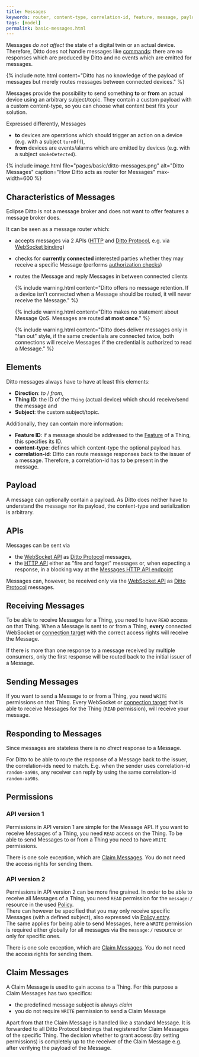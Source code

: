 ```yaml
---
title: Messages
keywords: router, content-type, correlation-id, feature, message, payload, thing
tags: [model]
permalink: basic-messages.html
---
```


Messages *do not affect* the state of a digital twin or an actual device.
Therefore, Ditto does not handle messages like [commands](basic-signals-command.html): there are no responses which are
produced by Ditto and no events which are emitted for messages.

  {%
    include note.html content="Ditto has no knowledge of the payload of messages but merely routes messages between
    connected devices."
  %}

Messages provide the possibility to send something **to** or **from** an actual device using an arbitrary subject/topic.
They contain a custom payload with a custom content-type, so you can choose what content best 
fits your solution.

Expressed differently, Messages
* **to** devices are operations which should trigger an action on a device (e.g. with a subject `turnOff`),
* **from** devices are events/alarms which are emitted by devices (e.g. with a subject `smokeDetected`).

{% include image.html file="pages/basic/ditto-messages.png" alt="Ditto Messages" caption="How Ditto acts as router for Messages" max-width=600 %}


## Characteristics of Messages
  
Eclipse Ditto is not a message broker and does not want to offer features a message broker does.

It can be seen as a message router which:
* accepts messages via 2 APIs ([HTTP](httpapi-messages.html) and 
  [Ditto Protocol](protocol-specification-things-messages.html), e.g. via [WebSocket binding](httpapi-protocol-bindings-websocket.html))
* checks for **currently connected** interested parties whether they may receive a specific Message 
  (performs [authorization checks](basic-auth.html#authorization))
* routes the Message and reply Messages in between connected clients 
  
  {% include warning.html content="Ditto offers no message retention. If a device isn't connected when a Message should 
     be routed, it will never receive the Message." 
  %}
  
  {% include warning.html content="Ditto makes no statement about Message QoS. Messages are routed **at most once**." 
  %}
  
  {% include warning.html content="Ditto does deliver messages only in \"fan out\" style,
     if the same credentials are connected twice, both connections will receive Messages if the credential is authorized
     to read a Message." 
  %}


## Elements

Ditto messages always have to have at least this elements:
* **Direction**: *to* / *from*,
* **Thing ID**: the ID of the `Thing` (actual device) which should receive/send the message and
* **Subject**: the custom subject/topic.

Additionally, they can contain more information:
* **Feature ID**: if a message should be addressed to the [Feature](basic-feature.html) of a Thing, this specifies 
  its ID.
* **content-type**: defines which content-type the optional payload has.
* **correlation-id**: Ditto can route message responses back to the issuer of a message. Therefore, a correlation-id has
  to be present in the message.


## Payload

A message can optionally contain a payload. As Ditto does neither have to understand the message nor its payload, the 
content-type and serialization is arbitrary.


## APIs

Messages can be sent via
* the [WebSocket API](httpapi-protocol-bindings-websocket.html) as [Ditto Protocol](protocol-overview.html) messages,
* the [HTTP API](httpapi-overview.html) either as "fire and forget" messages or, when expecting a response, in a
  blocking way at the [Messages HTTP API endpoint](http-api-doc.html#/Messages)

Messages can, however, be received only via the [WebSocket API](httpapi-protocol-bindings-websocket.html) as
[Ditto Protocol](protocol-overview.html) messages.


## Receiving Messages

To be able to receive Messages for a Thing, you need to have `READ` access on that Thing.
When a Message is sent to or from a Thing, **every** connected WebSocket or 
[connection target](basic-connections.html#targets) with the correct
access rights will receive the Message.

If there is more than one response to a message received by multiple consumers, only the
first response will be routed back to the initial issuer of a Message.


## Sending Messages

If you want to send a Message to or from a Thing, you need `WRITE` permissions on that Thing.
Every WebSocket or [connection target](basic-connections.html#targets) that is able to receive Messages for the 
Thing (`READ` permission), will receive your message.


## Responding to Messages

Since messages are stateless there is no *direct* response to a Message.

For Ditto to be able to route the response of a Message back to the issuer, the
correlation-ids need to match. E.g. when the sender uses correlation-id `random-aa98s`,
any receiver can reply by using the same correlation-id `random-aa98s`.


## Permissions

### API version 1

Permissions in API version 1 are simple for the Message API. If you want to receive Messages of a Thing,
you need `READ` access on the Thing. To be able to send Messages to or from a Thing
you need to have `WRITE` permissions.

There is one sole exception, which are [Claim Messages](#claim-messages). You do
not need the access rights for sending them.

### API version 2

Permissions in API version 2 can be more fine grained. In order to be able to receive all Messages of a Thing,
you need `READ` permission for the `message:/` resource in the used [Policy](basic-policy.html#message).<br/>
There can however be specified that you may only receive specific Messages (with a defined subject), also
expressed via [Policy entry](basic-policy.html#message).<br/>
The same applies for being able to send Messages, here a `WRITE` permission is required either globally for
all messages via the `message:/` resource or only for specific ones.

There is one sole exception, which are [Claim Messages](#claim-messages). You do
not need the access rights for sending them.


## Claim Messages

A Claim Message is used to gain access to a Thing. For this purpose a Claim Messages has two specifics:
* the predefined message subject is always *claim*
* you do not require `WRITE` permission to send a Claim Message

Apart from that the Claim Message is handled like a standard Message. It is forwarded to all Ditto Protocol bindings 
that registered for Claim Messages of the specific Thing. The decision whether to grant access (by setting permissions) 
is completely up to the receiver of the Claim Message e.g. after verifying the payload of the Message.
